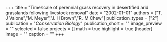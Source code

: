 +++
title = "Timescale of perennial grass recovery in desertified arid grasslands following livestock removal"
date = "2002-01-01"
authors = ["T. J Valone","M. Meyer","J. H Brown","R. M Chew"]
publication_types = ["2"]
publication = "_Conservation Biology_"
publication_short = ""
image_preview = ""
selected = false
projects = []
math = true
highlight = true
[header]
image = ""
caption = ""
+++

